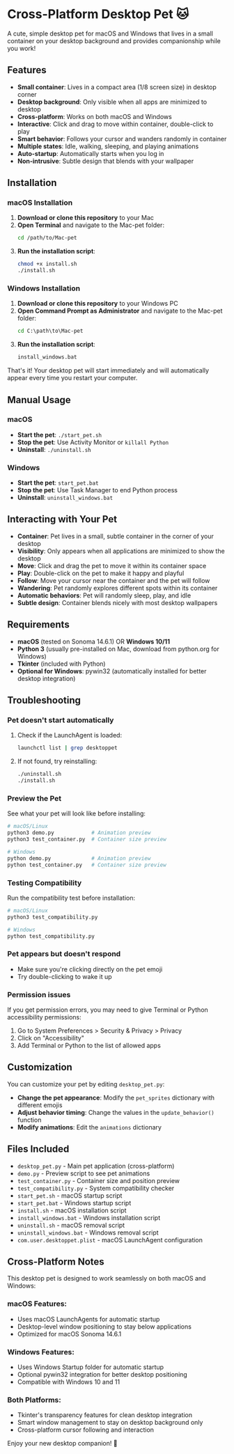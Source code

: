 # Cross-Platform Desktop Pet 🐱

A cute, simple desktop pet for macOS and Windows that lives in a small container on your desktop background and provides companionship while you work!

## Features

- **Small container**: Lives in a compact area (1/8 screen size) in desktop corner
- **Desktop background**: Only visible when all apps are minimized to desktop
- **Cross-platform**: Works on both macOS and Windows
- **Interactive**: Click and drag to move within container, double-click to play
- **Smart behavior**: Follows your cursor and wanders randomly in container
- **Multiple states**: Idle, walking, sleeping, and playing animations
- **Auto-startup**: Automatically starts when you log in
- **Non-intrusive**: Subtle design that blends with your wallpaper

## Installation

### macOS Installation

1. **Download or clone this repository** to your Mac
2. **Open Terminal** and navigate to the Mac-pet folder:
   ```bash
   cd /path/to/Mac-pet
   ```
3. **Run the installation script**:
   ```bash
   chmod +x install.sh
   ./install.sh
   ```

### Windows Installation

1. **Download or clone this repository** to your Windows PC
2. **Open Command Prompt as Administrator** and navigate to the Mac-pet folder:
   ```cmd
   cd C:\path\to\Mac-pet
   ```
3. **Run the installation script**:
   ```cmd
   install_windows.bat
   ```

That's it! Your desktop pet will start immediately and will automatically appear every time you restart your computer.

## Manual Usage

### macOS
- **Start the pet**: `./start_pet.sh`
- **Stop the pet**: Use Activity Monitor or `killall Python`
- **Uninstall**: `./uninstall.sh`

### Windows
- **Start the pet**: `start_pet.bat`
- **Stop the pet**: Use Task Manager to end Python process
- **Uninstall**: `uninstall_windows.bat`

## Interacting with Your Pet

- **Container**: Pet lives in a small, subtle container in the corner of your desktop
- **Visibility**: Only appears when all applications are minimized to show the desktop
- **Move**: Click and drag the pet to move it within its container space
- **Play**: Double-click on the pet to make it happy and playful
- **Follow**: Move your cursor near the container and the pet will follow
- **Wandering**: Pet randomly explores different spots within its container
- **Automatic behaviors**: Pet will randomly sleep, play, and idle
- **Subtle design**: Container blends nicely with most desktop wallpapers

## Requirements

- **macOS** (tested on Sonoma 14.6.1) OR **Windows 10/11**
- **Python 3** (usually pre-installed on Mac, download from python.org for Windows)
- **Tkinter** (included with Python)
- **Optional for Windows**: pywin32 (automatically installed for better desktop integration)

## Troubleshooting

### Pet doesn't start automatically
1. Check if the LaunchAgent is loaded:
   ```bash
   launchctl list | grep desktoppet
   ```
2. If not found, try reinstalling:
   ```bash
   ./uninstall.sh
   ./install.sh
   ```

### Preview the Pet
See what your pet will look like before installing:
```bash
# macOS/Linux
python3 demo.py            # Animation preview
python3 test_container.py  # Container size preview

# Windows  
python demo.py             # Animation preview
python test_container.py   # Container size preview
```

### Testing Compatibility
Run the compatibility test before installation:
```bash
# macOS/Linux
python3 test_compatibility.py

# Windows
python test_compatibility.py
```

### Pet appears but doesn't respond
- Make sure you're clicking directly on the pet emoji
- Try double-clicking to wake it up

### Permission issues
If you get permission errors, you may need to give Terminal or Python accessibility permissions:
1. Go to System Preferences > Security & Privacy > Privacy
2. Click on "Accessibility" 
3. Add Terminal or Python to the list of allowed apps

## Customization

You can customize your pet by editing `desktop_pet.py`:

- **Change the pet appearance**: Modify the `pet_sprites` dictionary with different emojis
- **Adjust behavior timing**: Change the values in the `update_behavior()` function
- **Modify animations**: Edit the `animations` dictionary

## Files Included

- `desktop_pet.py` - Main pet application (cross-platform)
- `demo.py` - Preview script to see pet animations
- `test_container.py` - Container size and position preview
- `test_compatibility.py` - System compatibility checker
- `start_pet.sh` - macOS startup script
- `start_pet.bat` - Windows startup script
- `install.sh` - macOS installation script
- `install_windows.bat` - Windows installation script
- `uninstall.sh` - macOS removal script
- `uninstall_windows.bat` - Windows removal script
- `com.user.desktoppet.plist` - macOS LaunchAgent configuration

## Cross-Platform Notes

This desktop pet is designed to work seamlessly on both macOS and Windows:

### macOS Features:
- Uses macOS LaunchAgents for automatic startup
- Desktop-level window positioning to stay below applications
- Optimized for macOS Sonoma 14.6.1

### Windows Features:
- Uses Windows Startup folder for automatic startup
- Optional pywin32 integration for better desktop positioning
- Compatible with Windows 10 and 11

### Both Platforms:
- Tkinter's transparency features for clean desktop integration
- Smart window management to stay on desktop background only
- Cross-platform cursor following and interaction

Enjoy your new desktop companion! 🐾